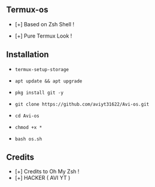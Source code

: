 ## Termux-os

* [+] Based on Zsh Shell !

* [+] Pure Termux Look !



## Installation

* `termux-setup-storage`

* `apt update && apt upgrade`

* `pkg install git -y`

* `git clone https://github.com/aviyt31622/Avi-os.git`

* `cd Avi-os`

* `chmod +x *`

* `bash os.sh`


## Credits

* [+] Credits to Oh My Zsh !
* [+] HACKER ( AVI YT )

